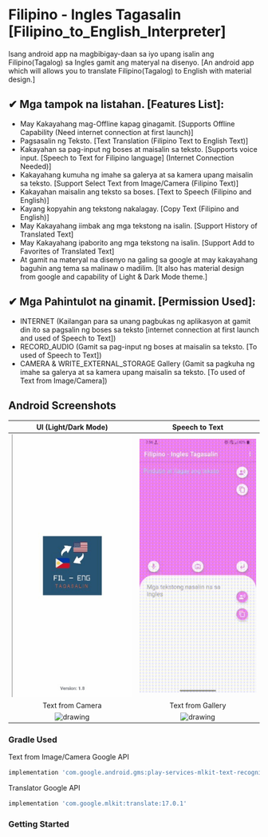 # Filipino - Ingles Tagasalin [Filipino_to_English_Interpreter]
Isang android app na magbibigay-daan sa iyo upang isalin ang Filipino(Tagalog) sa Ingles gamit ang materyal na disenyo. [An android app which will allows you to translate Filipino(Tagalog) to English with material design.]

## ✔ Mga tampok na listahan. [Features List]:
- May Kakayahang mag-Offline kapag ginagamit. [Supports Offline Capability (Need internet connection at first launch)]
- Pagsasalin ng Teksto. [Text Translation (Filipino Text to English Text)]
- Kakayahan sa pag-input ng boses at maisalin sa teksto. [Supports voice input. [Speech to Text for Filipino language] (Internet Connection Needed)]
- Kakayahang kumuha ng imahe sa galerya at sa kamera upang maisalin sa teksto. [Support Select Text from Image/Camera (Filipino Text)]
- Kakayahan maisalin ang teksto sa boses. [Text to Speech (Filipino and English)]
- Kayang kopyahin ang tekstong nakalagay. [Copy Text (Filipino and English)]
- May Kakayahang iimbak ang mga tekstong na isalin. [Support History of Translated Text]
- May Kakayahang ipaborito ang mga tekstong na isalin. [Support Add to Favorites of Translated Text]
- At gamit na materyal na disenyo na galing sa google at may kakayahang baguhin ang tema sa malinaw o madilim. [It also has material design from google and capability of Light & Dark Mode theme.]

## ✔ Mga Pahintulot na ginamit. [Permission Used]:
- INTERNET (Kailangan para sa unang pagbukas ng aplikasyon at gamit din ito sa pagsalin ng boses sa teksto [internet connection at first launch and used of Speech to Text])
- RECORD_AUDIO (Gamit sa pag-input ng boses at maisalin sa teksto. [To used of Speech to Text])
- CAMERA & WRITE_EXTERNAL_STORAGE Gallery (Gamit sa pagkuha ng imahe sa galerya at sa kamera upang maisalin sa teksto. [To used of Text from Image/Camera])

## Android Screenshots
UI (Light/Dark Mode) | Speech to Text
:-------------------------:|:-------------------------:
<img src="https://github.com/Cburnett-96/Filipino_to_English_Interpreter/blob/master/Screenshoots/UI.gif?raw=true" alt="drawing" width="320"  /> | <img src="https://github.com/Cburnett-96/Filipino_to_English_Interpreter/blob/master/Screenshoots/STT.gif?raw=true" alt="drawing" width="320"  />
Text from Camera | Text from Gallery
<img src="https://github.com/Cburnett-96/Filipino_to_English_Interpreter/blob/master/Screenshoots/Camera.gif?raw=true" alt="drawing" width="320"  /> | <img src="https://github.com/Cburnett-96/Filipino_to_English_Interpreter/blob/master/Screenshoots/Gallery.gif?raw=true" alt="drawing" width="320"/>


### Gradle Used

Text from Image/Camera Google API
```groovy
implementation 'com.google.android.gms:play-services-mlkit-text-recognition:18.0.2'
```
Translator Google API
```groovy
implementation 'com.google.mlkit:translate:17.0.1'
```

### Getting Started
